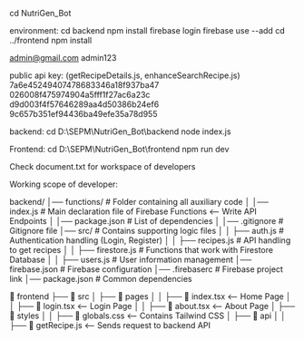cd NutriGen_Bot

environment:
cd backend
npm install
firebase login
firebase use --add
cd ../frontend
npm install

admin@gmail.com
admin123

public api key: (getRecipeDetails.js, enhanceSearchRecipe.js)
7a6e45249407478683346a18f937ba47
026008f475974904a5fff1f27ac6a23c
d9d003f4f57646289aa4d50386b24ef6
9c657b351ef94436ba49efe35a78d955

backend:
cd D:\SEPM\NutriGen_Bot\backend
node index.js


Frontend:
cd D:\SEPM\NutriGen_Bot\frontend
npm run dev

Check document.txt for workspace of developers





Working scope of developer:

backend/
│── functions/                # Folder containing all auxiliary code
│   │── index.js              # Main declaration file of Firebase Functions <-- Write API Endpoints
│   │── package.json          # List of dependencies
│   │── .gitignore            # Gitignore file
│── src/                  # Contains supporting logic files
│   │   ├── auth.js           # Authentication handling (Login, Register)
│   │   ├── recipes.js        # API handling to get recipes
│   │   ├── firestore.js      # Functions that work with Firestore Database
│   │   ├── users.js          # User information management
│── firebase.json             # Firebase configuration
│── .firebaserc               # Firebase project link
│── package.json              # Common dependencies


📂 frontend
 ├── 📂 src
 │    ├── 📂 pages
 │    │    ├── 📄 index.tsx   <-- Home Page
 │    │    ├── 📄 login.tsx   <-- Login Page
 │    │    ├── 📄 about.tsx   <-- About Page
 │    ├── 📂 styles
 │    │    ├── 📄 globals.css  <-- Contains Tailwind CSS
 │    ├── 📂 api
 │    │    ├── 📄 getRecipe.js  <-- Sends request to backend API
